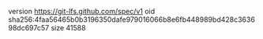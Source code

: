 version https://git-lfs.github.com/spec/v1
oid sha256:4faa56465b0b3196350dafe979016066b8e6fb448989bd428c363698dc697c57
size 41588
